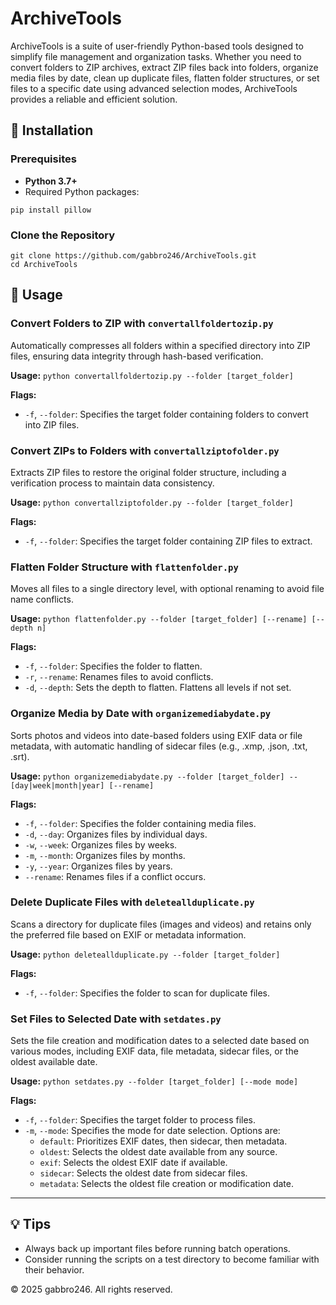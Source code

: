 # ArchiveTools

ArchiveTools is a suite of user-friendly Python-based tools designed to simplify file management and organization tasks. Whether you need to convert folders to ZIP archives, extract ZIP files back into folders, organize media files by date, clean up duplicate files, flatten folder structures, or set files to a specific date using advanced selection modes, ArchiveTools provides a reliable and efficient solution.

## 🚀 Installation
### Prerequisites
- **Python 3.7+**
- Required Python packages:
```
pip install pillow
```

### Clone the Repository
```
git clone https://github.com/gabbro246/ArchiveTools.git
cd ArchiveTools
```

## 📂 Usage

### Convert Folders to ZIP with `convertallfoldertozip.py`
Automatically compresses all folders within a specified directory into ZIP files, ensuring data integrity through hash-based verification.

**Usage:** `python convertallfoldertozip.py --folder [target_folder]`

**Flags:**
- `-f`, `--folder`: Specifies the target folder containing folders to convert into ZIP files.

### Convert ZIPs to Folders with `convertallziptofolder.py`
Extracts ZIP files to restore the original folder structure, including a verification process to maintain data consistency.

**Usage:** `python convertallziptofolder.py --folder [target_folder]`

**Flags:**
- `-f`, `--folder`: Specifies the target folder containing ZIP files to extract.

### Flatten Folder Structure with `flattenfolder.py`
Moves all files to a single directory level, with optional renaming to avoid file name conflicts.

**Usage:** `python flattenfolder.py --folder [target_folder] [--rename] [--depth n]`

**Flags:**
- `-f`, `--folder`: Specifies the folder to flatten.
- `-r`, `--rename`: Renames files to avoid conflicts.
- `-d`, `--depth`: Sets the depth to flatten. Flattens all levels if not set.

### Organize Media by Date with `organizemediabydate.py`
Sorts photos and videos into date-based folders using EXIF data or file metadata, with automatic handling of sidecar files (e.g., .xmp, .json, .txt, .srt).

**Usage:** `python organizemediabydate.py --folder [target_folder] --[day|week|month|year] [--rename]`

**Flags:**
- `-f`, `--folder`: Specifies the folder containing media files.
- `-d`, `--day`: Organizes files by individual days.
- `-w`, `--week`: Organizes files by weeks.
- `-m`, `--month`: Organizes files by months.
- `-y`, `--year`: Organizes files by years.
- `--rename`: Renames files if a conflict occurs.

### Delete Duplicate Files with `deleteallduplicate.py`
Scans a directory for duplicate files (images and videos) and retains only the preferred file based on EXIF or metadata information.

**Usage:** `python deleteallduplicate.py --folder [target_folder]`

**Flags:**
- `-f`, `--folder`: Specifies the folder to scan for duplicate files.

### Set Files to Selected Date with `setdates.py`
Sets the file creation and modification dates to a selected date based on various modes, including EXIF data, file metadata, sidecar files, or the oldest available date.

**Usage:** `python setdates.py --folder [target_folder] [--mode mode]`

**Flags:**
- `-f`, `--folder`: Specifies the target folder to process files.
- `-m`, `--mode`: Specifies the mode for date selection. Options are:
  - `default`: Prioritizes EXIF dates, then sidecar, then metadata.
  - `oldest`: Selects the oldest date available from any source.
  - `exif`: Selects the oldest EXIF date if available.
  - `sidecar`: Selects the oldest date from sidecar files.
  - `metadata`: Selects the oldest file creation or modification date.

---

## 💡 Tips
- Always back up important files before running batch operations.
- Consider running the scripts on a test directory to become familiar with their behavior.

© 2025 gabbro246. All rights reserved.

